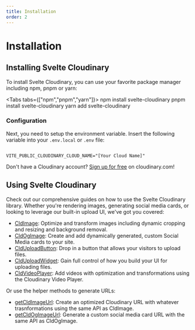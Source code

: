 ```yaml
---
title: Installation
order: 2
---
```


<script>
    import { Tabs, Tab} from '$lib/components/Tabs'
    import Code from '$lib/components/Code.svelte'
    import Callout from '$lib/components/Callout.svelte'
</script>

# Installation

## Installing Svelte Cloudinary

To install Svelte Cloudinary, you can use your favorite package manager including npm, pnpm or yarn:

<!-- <Steps> -->

<Tabs tabs={["npm","pnpm","yarn"]}>
<Tab type="shell" title="npm" open>
npm install svelte-cloudinary
</Tab>
<Tab type="shell" title="pnpm">
pnpm install svelte-cloudinary
</Tab>
<Tab type="shell" title="yarn">
yarn add svelte-cloudinary
</Tab>
</Tabs>

### Configuration

Next, you need to setup the environment variable. Insert the following variable into your `.env.local` or `.env` file:

<Code>
VITE_PUBLIC_CLOUDINARY_CLOUD_NAME="[Your Cloud Name]"
</Code>

<Callout>Don't have a Cloudinary account? <a href="https://cloudinary.com/users/register_free?utm_campaign=devx_sveltecloudinary&utm_medium=referral&utm_source=sveltecloudinary">Sign up for free</a> on cloudinary.com!</Callout>

<!-- </Steps> -->

## Using Svelte Cloudinary

Check out our comprehensive guides on how to use the Svelte Cloudinary library. Whether you're rendering images, generating social media cards, or looking to leverage our built-in upload UI, we've got you covered:

- [CldImage](/CldImage/usage): Optimize and transform images including dynamic cropping and resizing and background removal.
- [CldOgImage](/cldogimage/usage): Create and add dynamically generated, custom Social Media cards to your site.
- [CldUploadButton](/clduploadbutton/usage): Drop in a button that allows your visitors to upload files.
- [CldUploadWidget](/clduploadwidget/usage): Gain full control of how you build your UI for uploading files.
- [CldVideoPlayer](/cldvideoplayer/usage): Add videos with optimization and transformations using the Cloudinary Video Player.

Or use the helper methods to generate URLs:

<!---->

- [getCldImageUrl](/getcldimageurl/usage): Create an optimized Cloudinary URL with whatever trasnformations using the same API as CldImage.
- [getCldOgImageUrl](/getcldogimageurl/usage): Generate a custom social media card URL with the same API as CldOgImage.
